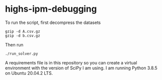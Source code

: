 # highs-ipm-debugging

To run the script, first decompress the datasets
```
gzip -d A.csv.gz
gzip -d b.csv.gz
```
Then run
```
./run_solver.py
```
A requirements file is in this repository so you can create a virtual environment with the version of SciPy I am using. I am running Python 3.8.5 on Ubuntu 20.04.2 LTS.
